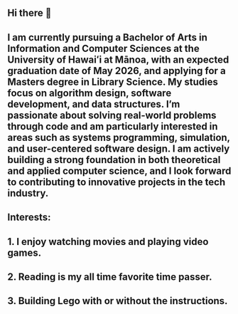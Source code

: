 ## Hi there 👋

## I am currently pursuing a Bachelor of Arts in Information and Computer Sciences at the University of Hawaiʻi at Mānoa, with an expected graduation date of May 2026, and applying for a Masters degree in Library Science. My studies focus on algorithm design, software development, and data structures. I’m passionate about solving real-world problems through code and am particularly interested in areas such as systems programming, simulation, and user-centered software design. I am actively building a strong foundation in both theoretical and applied computer science, and I look forward to contributing to innovative projects in the tech industry.

## Interests:
 ## 1. I enjoy watching movies and playing video games.
 ## 2. Reading is my all time favorite time passer.
 ## 3. Building Lego with or without the instructions.
